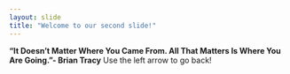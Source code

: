 ```yaml
---
layout: slide
title: "Welcome to our second slide!"
---
```

**“It Doesn’t Matter Where You Came From. All That Matters Is Where You Are Going.”- Brian Tracy**
Use the left arrow to go back!
